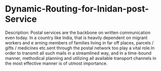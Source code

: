 # Dynamic-Routing-for-Inidan-post-Service

Description: Postal services are the backbone on written communication even today. In a country like India, that is heavily dependent on migrant workers and e arning members of families living in far off places, parcels / gifts / medicines etc.sent through the postal network too play a vital role.In order to transmit all such mails in a streamlined way, and in a time-bound manner, methodical planning and utilizing all available transport channels in the most effective manner is of utmost importance.